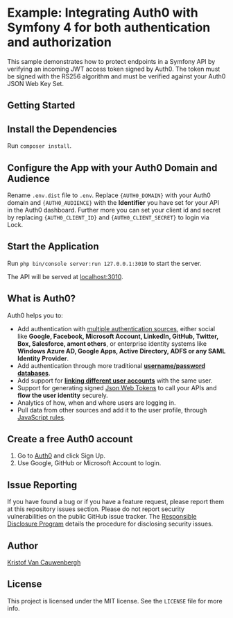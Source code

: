 # Example: Integrating Auth0 with Symfony 4 for both authentication and authorization

This sample demonstrates how to protect endpoints in a Symfony API by verifying an incoming JWT access token signed by Auth0. The token must be signed with the RS256 algorithm and must be verified against your Auth0 JSON Web Key Set.

## Getting Started

## Install the Dependencies

Run `composer install`.

## Configure the App with your Auth0 Domain and Audience

Rename `.env.dist` file to `.env`. Replace `{AUTH0_DOMAIN}` with your Auth0 domain and `{AUTH0_AUDIENCE}` with the **Identifier** you have set for your API in the Auth0 dashboard.
Further more you can set your client id and secret by replacing `{AUTH0_CLIENT_ID}` and `{AUTH0_CLIENT_SECRET}` to login via Lock.

## Start the Application

Run `php bin/console server:run 127.0.0.1:3010` to start the server.

The API will be served at [localhost:3010](http://localhost:3010).

## What is Auth0?

Auth0 helps you to:

* Add authentication with [multiple authentication sources](https://docs.auth0.com/identityproviders), either social like **Google, Facebook, Microsoft Account, LinkedIn, GitHub, Twitter, Box, Salesforce, amont others**, or enterprise identity systems like **Windows Azure AD, Google Apps, Active Directory, ADFS or any SAML Identity Provider**.
* Add authentication through more traditional **[username/password databases](https://docs.auth0.com/mysql-connection-tutorial)**.
* Add support for **[linking different user accounts](https://docs.auth0.com/link-accounts)** with the same user.
* Support for generating signed [Json Web Tokens](https://docs.auth0.com/jwt) to call your APIs and **flow the user identity** securely.
* Analytics of how, when and where users are logging in.
* Pull data from other sources and add it to the user profile, through [JavaScript rules](https://docs.auth0.com/rules).

## Create a free Auth0 account

1. Go to [Auth0](https://auth0.com/signup) and click Sign Up.
2. Use Google, GitHub or Microsoft Account to login.

## Issue Reporting

If you have found a bug or if you have a feature request, please report them at this repository issues section. Please do not report security vulnerabilities on the public GitHub issue tracker. The [Responsible Disclosure Program](https://auth0.com/whitehat) details the procedure for disclosing security issues.

## Author

[Kristof Van Cauwenbergh](https://github.com/kristofvc)

## License

This project is licensed under the MIT license. See the `LICENSE` file for more info.

